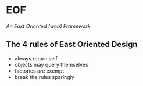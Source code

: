 # EOF

_An East Oriented (web) Framework_

## The 4 rules of East Oriented Design

 - always return self
 - objects may query themselves
 - factories are exempt
 - break the rules sparingly
